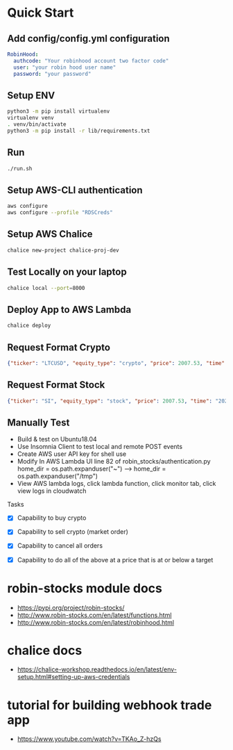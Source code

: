 # Quick Start

## Add config/config.yml configuration
```yaml
RobinHood:
  authcode: "Your robinhood account two factor code"
  user: "your robin hood user name"
  password: "your password"
```

## Setup ENV
```bash
python3 -m pip install virtualenv
virtualenv venv
. venv/bin/activate
python3 -m pip install -r lib/requirements.txt
```

## Run
```bash
./run.sh
```

## Setup AWS-CLI authentication
```bash
aws configure
aws configure --profile "RDSCreds"
```

## Setup AWS Chalice
```bash
chalice new-project chalice-proj-dev
```

## Test Locally on your laptop
```bash
chalice local --port=8000
```

## Deploy App to AWS Lambda
```bash
chalice deploy
```

## Request Format Crypto
```json
{"ticker": "LTCUSD", "equity_type": "crypto", "price": 2007.53, "time": "2021-03-13T22", "order_type": "stop_loss"}
```

## Request Format Stock
```json
{"ticker": "SI", "equity_type": "stock", "price": 2007.53, "time": "2021-03-13T22", "order_type": "stop_loss"}
```

## Manually Test
- Build & test on Ubuntu18.04
- Use Insomnia Client to test local and remote POST events
- Create AWS user API key for shell use
- Modify In AWS Lambda UI line 82 of robin_stocks/authentication.py  home_dir = os.path.expanduser("~") --> home_dir = os.path.expanduser("/tmp")
- View AWS lambda logs, click lambda function, click monitor tab, click view logs in cloudwatch

Tasks
- [x] Capability to buy crypto
- [x] Capability to sell crypto (market order)
- [x] Capability to cancel all orders
- [x] Capability to do all of the above at a price that is at or below a target


# robin-stocks module docs
- https://pypi.org/project/robin-stocks/
- http://www.robin-stocks.com/en/latest/functions.html
- http://www.robin-stocks.com/en/latest/robinhood.html

# chalice docs
- https://chalice-workshop.readthedocs.io/en/latest/env-setup.html#setting-up-aws-credentials

# tutorial for building webhook trade app
- https://www.youtube.com/watch?v=TKAo_Z-hzQs

